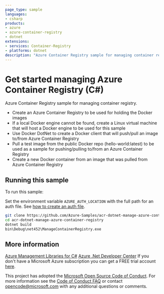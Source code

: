 ```yaml
---
page_type: sample
languages:
- csharp
products:
- azure
- azure-container-registry
- dotnet
extensions:
- services: Container-Registry
- platforms: dotnet
description: "Azure Container Registry sample for managing container registry."
---
```


# Get started managing Azure Container Registry (C#)

Azure Container Registry sample for managing container registry.

- Create an Azure Container Registry to be used for holding the Docker images
- If a local Docker engine cannot be found, create a Linux virtual machine that will host a Docker engine
    to be used for this sample
- Use Docker DotNet to create a Docker client that will push/pull an image to/from Azure Container Registry
- Pull a test image from the public Docker repo (hello-world:latest) to be used as a sample for pushing/pulling
    to/from an Azure Container Registry
- Create a new Docker container from an image that was pulled from Azure Container Registry


## Running this sample

To run this sample:

Set the environment variable `AZURE_AUTH_LOCATION` with the full path for an auth file. See [how to create an auth file](https://github.com/Azure/azure-libraries-for-net/blob/master/AUTH.md).

```bash
git clone https://github.com/Azure-Samples/acr-dotnet-manage-azure-container-registry.git
cd acr-dotnet-manage-azure-container-registry
dotnet build
bin\Debug\net452\ManageContainerRegistry.exe
```

## More information

[Azure Management Libraries for C#](https://github.com/Azure/azure-sdk-for-net/tree/Fluent)
[Azure .Net Developer Center](https://azure.microsoft.com/en-us/develop/net/)
If you don't have a Microsoft Azure subscription you can get a FREE trial account [here](http://go.microsoft.com/fwlink/?LinkId=330212).

This project has adopted the [Microsoft Open Source Code of Conduct](https://opensource.microsoft.com/codeofconduct/). For more information see the [Code of Conduct FAQ](https://opensource.microsoft.com/codeofconduct/faq/) or contact [opencode@microsoft.com](mailto:opencode@microsoft.com) with any additional questions or comments.
